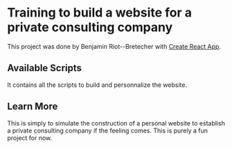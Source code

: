 # Training to build a website for a private consulting company

This project was done by Benjamin Riot--Bretecher with [Create React App](https://github.com/facebook/create-react-app).

## Available Scripts

It contains all the scripts to build and personnalize the website.

## Learn More

This is simply to simulate the construction of a personal website to establish a private consulting company if the feeling comes. This is purely a fun project for now.